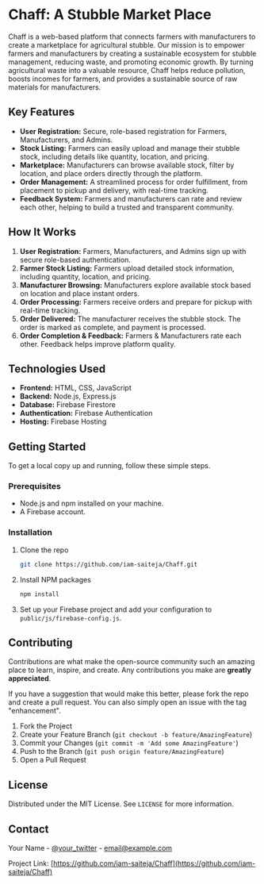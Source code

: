 # Chaff: A Stubble Market Place

Chaff is a web-based platform that connects farmers with manufacturers to create a marketplace for agricultural stubble. Our mission is to empower farmers and manufacturers by creating a sustainable ecosystem for stubble management, reducing waste, and promoting economic growth. By turning agricultural waste into a valuable resource, Chaff helps reduce pollution, boosts incomes for farmers, and provides a sustainable source of raw materials for manufacturers.

## Key Features

*   **User Registration:** Secure, role-based registration for Farmers, Manufacturers, and Admins.
*   **Stock Listing:** Farmers can easily upload and manage their stubble stock, including details like quantity, location, and pricing.
*   **Marketplace:** Manufacturers can browse available stock, filter by location, and place orders directly through the platform.
*   **Order Management:** A streamlined process for order fulfillment, from placement to pickup and delivery, with real-time tracking.
*   **Feedback System:** Farmers and manufacturers can rate and review each other, helping to build a trusted and transparent community.

## How It Works

1.  **User Registration:** Farmers, Manufacturers, and Admins sign up with secure role-based authentication.
2.  **Farmer Stock Listing:** Farmers upload detailed stock information, including quantity, location, and pricing.
3.  **Manufacturer Browsing:** Manufacturers explore available stock based on location and place instant orders.
4.  **Order Processing:** Farmers receive orders and prepare for pickup with real-time tracking.
5.  **Order Delivered:** The manufacturer receives the stubble stock. The order is marked as complete, and payment is processed.
6.  **Order Completion & Feedback:** Farmers & Manufacturers rate each other. Feedback helps improve platform quality.

## Technologies Used

*   **Frontend:** HTML, CSS, JavaScript
*   **Backend:** Node.js, Express.js
*   **Database:** Firebase Firestore
*   **Authentication:** Firebase Authentication
*   **Hosting:** Firebase Hosting

## Getting Started

To get a local copy up and running, follow these simple steps.

### Prerequisites

*   Node.js and npm installed on your machine.
*   A Firebase account.

### Installation

1.  Clone the repo
    ```sh
    git clone https://github.com/iam-saiteja/Chaff.git
    ```
2.  Install NPM packages
    ```sh
    npm install
    ```
3.  Set up your Firebase project and add your configuration to `public/js/firebase-config.js`.

## Contributing

Contributions are what make the open-source community such an amazing place to learn, inspire, and create. Any contributions you make are **greatly appreciated**.

If you have a suggestion that would make this better, please fork the repo and create a pull request. You can also simply open an issue with the tag "enhancement".

1.  Fork the Project
2.  Create your Feature Branch (`git checkout -b feature/AmazingFeature`)
3.  Commit your Changes (`git commit -m 'Add some AmazingFeature'`)
4.  Push to the Branch (`git push origin feature/AmazingFeature`)
5.  Open a Pull Request

## License

Distributed under the MIT License. See `LICENSE` for more information.

## Contact

Your Name - [@your\_twitter](https://twitter.com/your_twitter) - email@example.com

Project Link: [https://github.com/iam-saiteja/Chaff](https://github.com/iam-saiteja/Chaff)
